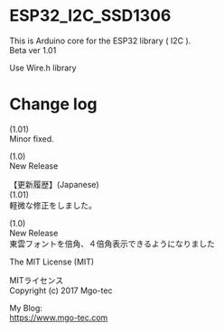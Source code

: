 # ESP32_I2C_SSD1306
This is Arduino core for the ESP32 library ( I2C ).  
Beta ver 1.01  
  
Use Wire.h library  
  
# Change log
(1.01)  
Minor fixed.  
  
(1.0)  
New Release  
  
  
【更新履歴】(Japanese)  
(1.01)  
軽微な修正をしました。  
  
(1.0)  
New Release  
東雲フォントを倍角、４倍角表示できるようになりました  
  
  
The MIT License (MIT)  
  
MITライセンス  
Copyright (c) 2017 Mgo-tec  
  
My Blog:  
https://www.mgo-tec.com